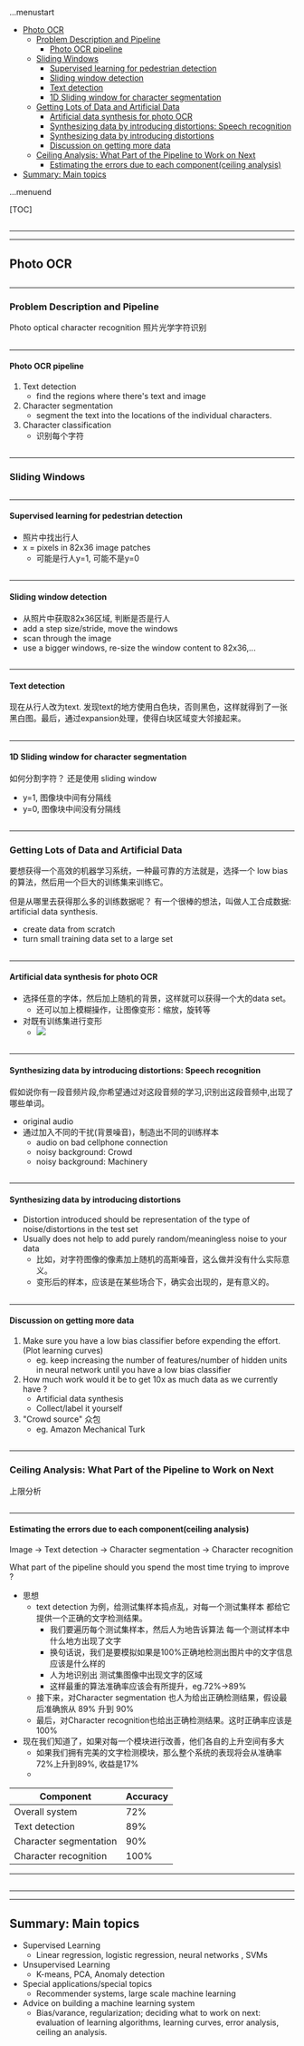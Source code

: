 ...menustart

 - [Photo OCR](#e65885a24642ea6caa9b4cc3fa9648d4)
     - [Problem Description and Pipeline](#c05b00495e12d4e6e63699b01eef0e5f)
         - [Photo OCR pipeline](#c75bffa5028e099b547517e79ecbedb6)
     - [Sliding Windows](#a413de0b7d3ca5e448aa7c58535e57ef)
         - [Supervised learning for pedestrian detection](#059f4dd0bafb0e73889c8660d52c1a5c)
         - [Sliding window detection](#45cc6d3b5bf3f3b586155dcbc5e04d88)
         - [Text detection](#69b71ae7534d013b30aa980fedf1d6fd)
         - [1D Sliding window for character segmentation](#e55dfb0a899b9302b944074fbd127e65)
     - [Getting Lots of Data and Artificial Data](#f6c38a87532bcba6d340d665a5f4db8b)
         - [Artificial data synthesis for photo OCR](#d44110b04e334d5138f9080526090261)
         - [Synthesizing data by introducing distortions: Speech recognition](#d0489633abcc536d20de1ac15bc32041)
         - [Synthesizing data by introducing distortions](#3cac9850b41b50b8e4c44d5de7de1148)
         - [Discussion on getting more data](#aaf61b0c47bdfa1a04301b1e0efb7b17)
     - [Ceiling Analysis: What Part of the Pipeline to Work on Next](#3157909fcba2bb0204f25acba117af96)
         - [Estimating the errors due to each component(ceiling analysis)](#fa04582d22d410df441e1c1170299998)
 - [Summary: Main topics](#97ac67a319b4892c162d49f2693870de)

...menuend


[TOC]

<h2 id="e65885a24642ea6caa9b4cc3fa9648d4"></h2>

-----
-----

## Photo OCR

<h2 id="c05b00495e12d4e6e63699b01eef0e5f"></h2>

-----

### Problem Description and Pipeline

Photo optical character recognition 照片光学字符识别

<h2 id="c75bffa5028e099b547517e79ecbedb6"></h2>

-----

#### Photo OCR pipeline

 1. Text detection
    - find the regions where there's text and image
 2. Character segmentation
    - segment the text into the locations of the individual characters.
 3. Character classification
    - 识别每个字符 
 
<h2 id="a413de0b7d3ca5e448aa7c58535e57ef"></h2>

-----

### Sliding Windows

<h2 id="059f4dd0bafb0e73889c8660d52c1a5c"></h2>

-----

#### Supervised learning for pedestrian detection
 
 - 照片中找出行人
 - x = pixels in 82x36 image patches
    - 可能是行人y=1, 可能不是y=0

<h2 id="45cc6d3b5bf3f3b586155dcbc5e04d88"></h2>

-----

#### Sliding window detection

 - 从照片中获取82x36区域, 判断是否是行人
 - add a step size/stride,  move the windows
 - scan through the image
 - use a bigger windows, re-size the window content to 82x36,...

<h2 id="69b71ae7534d013b30aa980fedf1d6fd"></h2>

-----

#### Text detection

现在从行人改为text. 发现text的地方使用白色块，否则黑色，这样就得到了一张黑白图。最后，通过expansion处理，使得白块区域变大邻接起来。

<h2 id="e55dfb0a899b9302b944074fbd127e65"></h2>

-----

#### 1D Sliding window for character segmentation

如何分割字符？ 还是使用 sliding window

 - y=1, 图像块中间有分隔线
 - y=0, 图像块中间没有分隔线

<h2 id="f6c38a87532bcba6d340d665a5f4db8b"></h2>

-----

### Getting Lots of Data and Artificial Data

要想获得一个高效的机器学习系统，一种最可靠的方法就是，选择一个 low bias的算法，然后用一个巨大的训练集来训练它。

但是从哪里去获得那么多的训练数据呢？ 有一个很棒的想法，叫做人工合成数据: artificial data synthesis.

 - create data from scratch
 - turn small training data set to a large set

<h2 id="d44110b04e334d5138f9080526090261"></h2>

-----

#### Artificial data synthesis for photo OCR

 - 选择任意的字体，然后加上随机的背景，这样就可以获得一个大的data set。
    - 还可以加上模糊操作，让图像变形：缩放，旋转等
 - 对既有训练集进行变形 
    - ![](../imgs/artificialData.png) 


<h2 id="d0489633abcc536d20de1ac15bc32041"></h2>

-----

#### Synthesizing data by introducing distortions: Speech recognition

假如说你有一段音频片段,你希望通过对这段音频的学习,识别出这段音频中,出现了哪些单词。

 - original audio
 - 通过加入不同的干扰(背景噪音)，制造出不同的训练样本
    - audio on bad cellphone connection
    - noisy background: Crowd
    - noisy background: Machinery
 

<h2 id="3cac9850b41b50b8e4c44d5de7de1148"></h2>

-----

#### Synthesizing data by introducing distortions

 - Distortion introduced should be representation of the type of noise/distortions in the test set
 - Usually does not help to add purely random/meaningless noise to your data
    - 比如，对字符图像的像素加上随机的高斯噪音，这么做并没有什么实际意义。
    - 变形后的样本，应该是在某些场合下，确实会出现的，是有意义的。

<h2 id="aaf61b0c47bdfa1a04301b1e0efb7b17"></h2>

-----

#### Discussion on getting more data

 1. Make sure you have a low bias classifier before expending the effort.(Plot learning curves)
    - eg. keep increasing the number of features/number of hidden units in neural network until you have a low bias classifier
 2. How much work would it be to get 10x as much data as we currently have ?
    - Artificial data synthesis
    - Collect/label it yourself
 3. "Crowd source" 众包
    - eg. Amazon Mechanical Turk


<h2 id="3157909fcba2bb0204f25acba117af96"></h2>

-----

### Ceiling Analysis: What Part of the Pipeline to Work on Next

上限分析

<h2 id="fa04582d22d410df441e1c1170299998"></h2>

-----

#### Estimating the errors due to each component(ceiling analysis)

Image -> Text detection -> Character segmentation -> Character recognition

What part of the pipeline should you spend the most time trying to improve ?

 - 思想
    - text detection 为例，给测试集样本捣点乱，对每一个测试集样本 都给它提供一个正确的文字检测结果。
        - 我们要遍历每个测试集样本，然后人为地告诉算法 每一个测试样本中什么地方出现了文字
        - 换句话说，我们是要模拟如果是100%正确地检测出图片中的文字信息 应该是什么样的
        - 人为地识别出 测试集图像中出现文字的区域
        - 这样最重的算法准确率应该会有所提升，eg.72%->89%
    - 接下来，对Character segmentation 也人为给出正确检测结果，假设最后准确旅从 89% 升到 90%
    - 最后，对Character recognition也给出正确检测结果。这时正确率应该是100%
 - 现在我们知道了，如果对每一个模块进行改善，他们各自的上升空间有多大
    - 如果我们拥有完美的文字检测模块，那么整个系统的表现将会从准确率72%上升到89%, 收益是17%
    - 

Component | Accuracy
--- | ---
Overall system | 72%
Text detection | 89%
Character segmentation | 90%
Character recognition | 100%

---

<h2 id="97ac67a319b4892c162d49f2693870de"></h2>

-----
-----

## Summary: Main topics

 - Supervised Learning
    - Linear regression, logistic regression, neural networks , SVMs 
 - Unsupervised Learning
    - K-means, PCA, Anomaly detection 
 - Special applications/special topics
    - Recommender systems, large scale machine learning 
 - Advice on building a machine learning system
    -  Bias/varance, regularization; deciding what to work on next: evaluation of learning algorithms, learning curves, error analysis, ceiling an analysis.


    
 


        
    
 
